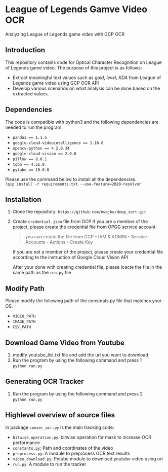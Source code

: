 # League of Legends Gamve Video OCR
Analyzing League of Legends game video with GCP OCR

## Introduction
This repository contains code for Optical Character Recognition on League of Legends game video.
The purpose of this project is as follows:
- Extract meaningful text values such as *gold*, *level*, *KDA* from League of Legends game video using GCP OCR API
- Develop various scenarios on what analysis can be done based on the extracted values.

## Dependencies
The code is compatible with python3 and the following dependencies are needed to run the program.
- `pandas == 1.1.5`
- `google-cloud-videointelligence == 1.16.0`
- `opencv-python == 4.2.0.34`
- `google-cloud-vision == 2.0.0`
- `pillow == 8.0.1`
- `tqdm == 4.51.0`
- `pytube == 10.0.0`

Please use the command below to install all the dependencies.<br>
``` !pip install -r requirements.txt --use-feature=2020-resolver ```

## Installation
1. Clone the repository:
``` https://github.com/nwojke/deep_sort.git ```

2. Create `credential.json` file from GCP 
    If you are a member of the project, please create the credential file from OPGG service account
    > you can create the file from GCP - IAM & ADMIN - Service Accounts - Actions - Create Key<br>

    If you are not a member of the project, please create your credential file 
    according to the instruction of Google Cloud Vision API<br>

    After your done with creating credential file, please loacte the file in the same path as the `run.py` file

## Modify Path
Please modify the following path of the constnats.py file that matches your OS.
- `VIDEO_PATH`
- `IMAGE_PATH`
- `CSV_PATH`

## Download Game Video from Youtube
1. modify youtube_list.txt file and add the url you want to download <br>
2. Run the program by using the following command and press 1<br>
``` python run.py ```

## Generating OCR Tracker
1. Run the program by using the following command and press 2<br>
``` python run.py ```

## Highlevel overview of source files
In package `conver_ocr.py` is the main tracking code:
- `bitwise_operation.py`: bitwise operation for mask to increase OCR performance
- `constants.py`: Path and coordinates of the video
- `preprocess.py`: A module to preprocess OCR text results
- `video_download.py`: Pytube module to download youtube video using url
- `run.py`: A module to run the tracker
